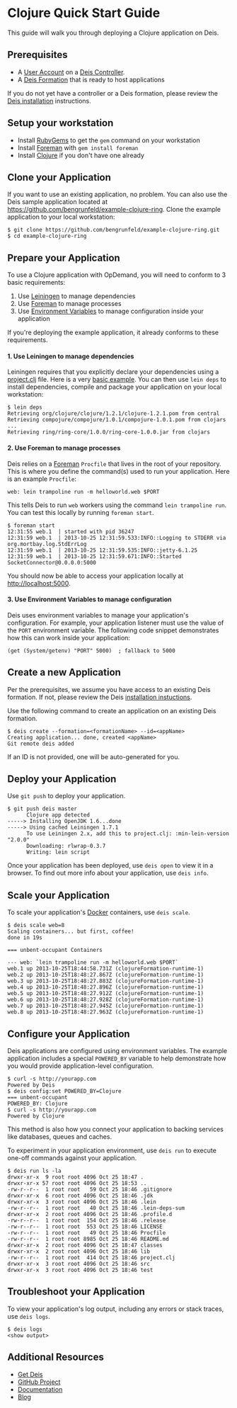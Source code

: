 # Clojure Quick Start Guide

This guide will walk you through deploying a Clojure application on Deis.

## Prerequisites

* A [User Account](http://docs.deis.io/en/latest/client/register/) on a [Deis Controller](http://docs.deis.io/en/latest/terms/controller/).
* A [Deis Formation](http://docs.deis.io/en/latest/gettingstarted/concepts/#formations) that is ready to host applications

If you do not yet have a controller or a Deis formation, please review the [Deis installation](http://docs.deis.io/en/latest/gettingstarted/installation/) instructions.

## Setup your workstation

* Install [RubyGems](http://rubygems.org/pages/download) to get the `gem` command on your workstation
* Install [Foreman](http://ddollar.github.com/foreman/) with `gem install foreman`
* Install [Clojure](http://clojure.org/downloads) if you don't have one already

## Clone your Application

If you want to use an existing application, no problem.  You can also use the Deis sample application located at <https://github.com/bengrunfeld/example-clojure-ring>.  Clone the example application to your local workstation:

	$ git clone https://github.com/bengrunfeld/example-clojure-ring.git
	$ cd example-clojure-ring

## Prepare your Application

To use a Clojure application with OpDemand, you will need to conform to 3 basic requirements:

 1. Use [Leiningen](https://github.com/technomancy/leiningen#installation) to manage dependencies
 2. Use [Foreman](http://ddollar.github.com/foreman/) to manage processes
 3. Use [Environment Variables](https://help.ubuntu.com/community/EnvironmentVariables) to manage configuration inside your application

If you're deploying the example application, it already conforms to these requirements.

#### 1. Use Leiningen to manage dependencies

Leiningen requires that you explicitly declare your dependencies using a [project.clj](https://github.com/technomancy/leiningen/blob/stable/doc/TUTORIAL.md#projectclj) file.  Here is a very [basic example](https://github.com/bengrunfeld/example-clojure-ring/blob/master/project.clj). You can then use `lein deps` to install dependencies, compile and package your application on your local workstation:

    $ lein deps
    Retrieving org/clojure/clojure/1.2.1/clojure-1.2.1.pom from central
    Retrieving compojure/compojure/1.0.1/compojure-1.0.1.pom from clojars                                                                       
    ...
    Retrieving ring/ring-core/1.0.0/ring-core-1.0.0.jar from clojars


#### 2. Use Foreman to manage processes

Deis relies on a [Foreman](http://ddollar.github.com/foreman/) `Procfile` that lives in the root of your repository.  This is where you define the command(s) used to run your application.  Here is an example `Procfile`:

    web: lein trampoline run -m helloworld.web $PORT

This tells Deis to run `web` workers using the command `lein trampoline run`. You can test this locally by running `foreman start`.

	$ foreman start
	12:31:55 web.1  | started with pid 36247
	12:31:59 web.1  | 2013-10-25 12:31:59.533:INFO::Logging to STDERR via org.mortbay.log.StdErrLog
	12:31:59 web.1  | 2013-10-25 12:31:59.535:INFO::jetty-6.1.25
	12:31:59 web.1  | 2013-10-25 12:31:59.671:INFO::Started SocketConnector@0.0.0.0:5000

You should now be able to access your application locally at <http://localhost:5000>.

#### 3. Use Environment Variables to manage configuration

Deis uses environment variables to manage your application's configuration. For example, your application listener must use the value of the `PORT` environment variable. The following code snippet demonstrates how this can work inside your application:

	(get (System/getenv) "PORT" 5000)  ; fallback to 5000


## Create a new Application

Per the prerequisites, we assume you have access to an existing Deis formation. If not, please review the Deis [installation instuctions](http://docs.deis.io/en/latest/gettingstarted/installation/).

Use the following command to create an application on an existing Deis formation.

	$ deis create --formation=<formationName> --id=<appName>
	Creating application... done, created <appName>
	Git remote deis added
	
If an ID is not provided, one will be auto-generated for you.

## Deploy your Application

Use `git push` to deploy your application.

    $ git push deis master
          Clojure app detected
    -----> Installing OpenJDK 1.6...done
    -----> Using cached Leiningen 1.7.1
          To use Leiningen 2.x, add this to project.clj: :min-lein-version "2.0.0"
          Downloading: rlwrap-0.3.7
          Writing: lein script

Once your application has been deployed, use `deis open` to view it in a browser. To find out more info about your application, use `deis info`.

## Scale your Application

To scale your application's [Docker](http://docker.io) containers, use `deis scale`.

	$ deis scale web=8
	Scaling containers... but first, coffee!
	done in 19s
	
	=== unbent-occupant Containers
	
	--- web: `lein trampoline run -m helloworld.web $PORT`
	web.1 up 2013-10-25T18:44:58.731Z (clojureFormation-runtime-1)
	web.2 up 2013-10-25T18:48:27.867Z (clojureFormation-runtime-1)
	web.3 up 2013-10-25T18:48:27.883Z (clojureFormation-runtime-1)
	web.4 up 2013-10-25T18:48:27.896Z (clojureFormation-runtime-1)
	web.5 up 2013-10-25T18:48:27.912Z (clojureFormation-runtime-1)
	web.6 up 2013-10-25T18:48:27.928Z (clojureFormation-runtime-1)
	web.7 up 2013-10-25T18:48:27.945Z (clojureFormation-runtime-1)
	web.8 up 2013-10-25T18:48:27.963Z (clojureFormation-runtime-1)


## Configure your Application

Deis applications are configured using environment variables. The example application includes a special `POWERED_BY` variable to help demonstrate how you would provide application-level configuration. 

	$ curl -s http://yourapp.com
	Powered by Deis
	$ deis config:set POWERED_BY=Clojure
	=== unbent-occupant
	POWERED_BY: Clojure
	$ curl -s http://yourapp.com
	Powered by Clojure

This method is also how you connect your application to backing services like databases, queues and caches.

To experiment in your application environment, use `deis run` to execute one-off commands against your application.

	$ deis run ls -la
	drwxr-xr-x  9 root root 4096 Oct 25 18:47 .
	drwxr-xr-x 57 root root 4096 Oct 25 18:53 ..
	-rw-r--r--  1 root root   59 Oct 25 18:46 .gitignore
	drwxr-xr-x  6 root root 4096 Oct 25 18:46 .jdk
	drwxr-xr-x  3 root root 4096 Oct 25 18:46 .lein
	-rw-r--r--  1 root root   40 Oct 25 18:46 .lein-deps-sum
	drwxr-xr-x  2 root root 4096 Oct 25 18:46 .profile.d
	-rw-r--r--  1 root root  154 Oct 25 18:46 .release
	-rw-r--r--  1 root root  553 Oct 25 18:46 LICENSE
	-rw-r--r--  1 root root   49 Oct 25 18:46 Procfile
	-rw-r--r--  1 root root 8985 Oct 25 18:46 README.md
	drwxr-xr-x  2 root root 4096 Oct 25 18:47 classes
	drwxr-xr-x  2 root root 4096 Oct 25 18:46 lib
	-rw-r--r--  1 root root  414 Oct 25 18:46 project.clj
	drwxr-xr-x  3 root root 4096 Oct 25 18:46 src
	drwxr-xr-x  3 root root 4096 Oct 25 18:46 test

## Troubleshoot your Application

To view your application's log output, including any errors or stack traces, use `deis logs`.

	$ deis logs
	<show output>

## Additional Resources

* [Get Deis](http://deis.io/get-deis/)
* [GitHub Project](https://github.com/opdemand/deis)
* [Documentation](http://docs.deis.io/)
* [Blog](http://deis.io/blog/)
